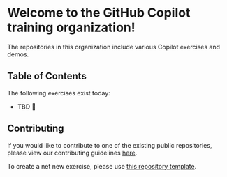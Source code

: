 # Welcome to the GitHub Copilot training organization!

The repositories in this organization include various Copilot exercises and demos.

## Table of Contents

The following exercises exist today:
- TBD 🚧

## Contributing

If you would like to contribute to one of the existing public repositories, please view our contributing guidelines [here](./.github/CONTRIBUTING.md).

To create a net new exercise, please use [this repository template](https://github.com/ps-copilot-sandbox/copilot-exercise-template).
